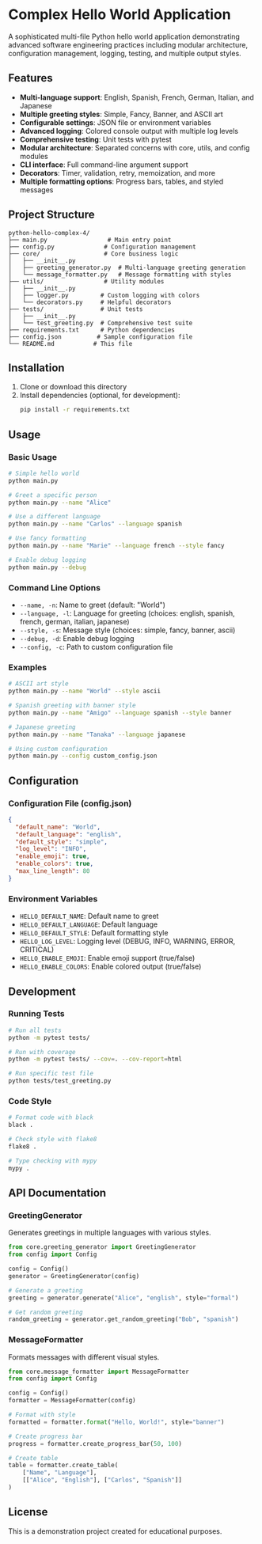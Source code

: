 # Complex Hello World Application

A sophisticated multi-file Python hello world application demonstrating advanced software engineering practices including modular architecture, configuration management, logging, testing, and multiple output styles.

## Features

- **Multi-language support**: English, Spanish, French, German, Italian, and Japanese
- **Multiple greeting styles**: Simple, Fancy, Banner, and ASCII art
- **Configurable settings**: JSON file or environment variables
- **Advanced logging**: Colored console output with multiple log levels
- **Comprehensive testing**: Unit tests with pytest
- **Modular architecture**: Separated concerns with core, utils, and config modules
- **CLI interface**: Full command-line argument support
- **Decorators**: Timer, validation, retry, memoization, and more
- **Multiple formatting options**: Progress bars, tables, and styled messages

## Project Structure

```
python-hello-complex-4/
├── main.py                 # Main entry point
├── config.py              # Configuration management
├── core/                  # Core business logic
│   ├── __init__.py
│   ├── greeting_generator.py  # Multi-language greeting generation
│   └── message_formatter.py   # Message formatting with styles
├── utils/                 # Utility modules
│   ├── __init__.py
│   ├── logger.py         # Custom logging with colors
│   └── decorators.py     # Helpful decorators
├── tests/                # Unit tests
│   ├── __init__.py
│   └── test_greeting.py  # Comprehensive test suite
├── requirements.txt      # Python dependencies
├── config.json          # Sample configuration file
└── README.md           # This file
```

## Installation

1. Clone or download this directory
2. Install dependencies (optional, for development):
   ```bash
   pip install -r requirements.txt
   ```

## Usage

### Basic Usage

```bash
# Simple hello world
python main.py

# Greet a specific person
python main.py --name "Alice"

# Use a different language
python main.py --name "Carlos" --language spanish

# Use fancy formatting
python main.py --name "Marie" --language french --style fancy

# Enable debug logging
python main.py --debug
```

### Command Line Options

- `--name, -n`: Name to greet (default: "World")
- `--language, -l`: Language for greeting (choices: english, spanish, french, german, italian, japanese)
- `--style, -s`: Message style (choices: simple, fancy, banner, ascii)
- `--debug, -d`: Enable debug logging
- `--config, -c`: Path to custom configuration file

### Examples

```bash
# ASCII art style
python main.py --name "World" --style ascii

# Spanish greeting with banner style
python main.py --name "Amigo" --language spanish --style banner

# Japanese greeting
python main.py --name "Tanaka" --language japanese

# Using custom configuration
python main.py --config custom_config.json
```

## Configuration

### Configuration File (config.json)

```json
{
  "default_name": "World",
  "default_language": "english",
  "default_style": "simple",
  "log_level": "INFO",
  "enable_emoji": true,
  "enable_colors": true,
  "max_line_length": 80
}
```

### Environment Variables

- `HELLO_DEFAULT_NAME`: Default name to greet
- `HELLO_DEFAULT_LANGUAGE`: Default language
- `HELLO_DEFAULT_STYLE`: Default formatting style
- `HELLO_LOG_LEVEL`: Logging level (DEBUG, INFO, WARNING, ERROR, CRITICAL)
- `HELLO_ENABLE_EMOJI`: Enable emoji support (true/false)
- `HELLO_ENABLE_COLORS`: Enable colored output (true/false)

## Development

### Running Tests

```bash
# Run all tests
python -m pytest tests/

# Run with coverage
python -m pytest tests/ --cov=. --cov-report=html

# Run specific test file
python tests/test_greeting.py
```

### Code Style

```bash
# Format code with black
black .

# Check style with flake8
flake8 .

# Type checking with mypy
mypy .
```

## API Documentation

### GreetingGenerator

Generates greetings in multiple languages with various styles.

```python
from core.greeting_generator import GreetingGenerator
from config import Config

config = Config()
generator = GreetingGenerator(config)

# Generate a greeting
greeting = generator.generate("Alice", "english", style="formal")

# Get random greeting
random_greeting = generator.get_random_greeting("Bob", "spanish")
```

### MessageFormatter

Formats messages with different visual styles.

```python
from core.message_formatter import MessageFormatter
from config import Config

config = Config()
formatter = MessageFormatter(config)

# Format with style
formatted = formatter.format("Hello, World!", style="banner")

# Create progress bar
progress = formatter.create_progress_bar(50, 100)

# Create table
table = formatter.create_table(
    ["Name", "Language"],
    [["Alice", "English"], ["Carlos", "Spanish"]]
)
```

## License

This is a demonstration project created for educational purposes.